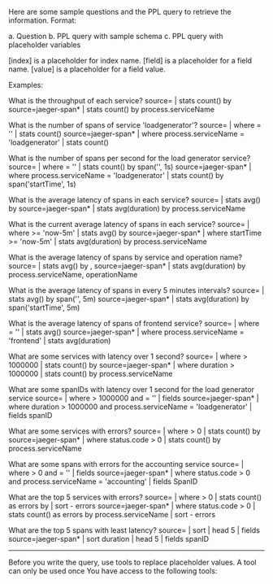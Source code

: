 

Here are some sample questions and the PPL query to retrieve the information. Format:

a. Question
b. PPL query with sample schema
c. PPL query with placeholder variables

[index] is a placeholder for index name.
[field] is a placeholder for a field name.
[value] is a placeholder for a field value.

Examples:

What is the throughput of each service?
source=<index> | stats count() by <field>
source=jaeger-span* | stats count() by process.serviceName

What is the number of spans of service 'loadgenerator'?
source=<index> | where <field> = '<value>' | stats count()
source=jaeger-span* | where process.serviceName = 'loadgenerator' | stats count()

What is the number of spans per second for the load generator service?
source=<index> | where <field> = '<value>' | stats count() by span('<field>', 1s)
source=jaeger-span* | where process.serviceName = 'loadgenerator' | stats count() by span('startTime', 1s)

What is the average latency of spans in each service?
source=<index> | stats avg(<field>) by <field>
source=jaeger-span* | stats avg(duration) by process.serviceName

What is the current average latency of spans in each service?
source=<index> | where <field> >= 'now-5m' | stats avg(<field>) by <field>
source=jaeger-span* | where startTime >= 'now-5m' | stats avg(duration) by process.serviceName

What is the average latency of spans by service and operation name?
source=<index> | stats avg(<field>) by <field>, <field>
source=jaeger-span* | stats avg(duration) by process.serviceName, operationName

What is the average latency of spans in every 5 minutes intervals?
source=<index> | stats avg(<field>) by span('<field>', 5m)
source=jaeger-span* | stats avg(duration) by span('startTime', 5m)

What is the average latency of spans of frontend service?
source=<index> | where <field> = '<value>' | stats avg(<field>)
source=jaeger-span* | where process.serviceName = 'frontend' | stats avg(duration)

What are some services with latency over 1 second?
source=<index> | where <field> > 1000000 | stats count() by <field>
source=jaeger-span* | where duration > 1000000 | stats count() by process.serviceName

What are some spanIDs with latency over 1 second for the load generator service
source=<index> | where <field> > 1000000 and <field> = '<value>' | fields <field>
source=jaeger-span* | where duration > 1000000 and process.serviceName = 'loadgenerator' | fields spanID

What are some services with errors?
source=<index> | where <field> > 0 | stats count() by <field>
source=jaeger-span* | where status.code > 0 | stats count() by process.serviceName

What are some spans with errors for the accounting service
source=<index> | where <field> > 0 and <field> = '<value>' | fields <field>
source=jaeger-span* | where status.code > 0 and process.serviceName = 'accounting' | fields SpanID

What are the top 5 services with errors?
source=<index> | where <field> > 0 | stats count() as errors by <field> | sort - errors
source=jaeger-span* | where status.code > 0 | stats count() as errors by process.serviceName | sort - errors

What are the top 5 spans with least latency?
source=<index> | sort <field> | head 5 | fields <field>
source=jaeger-span* | sort duration | head 5 | fields spanID

---------------

Before you write the query, use tools to replace placeholder values. A tool can only be used once
You have access to the following tools:
